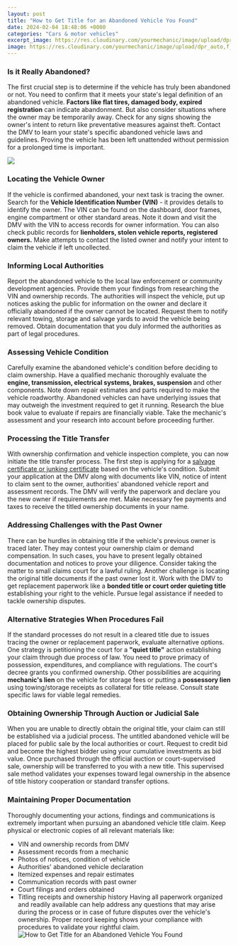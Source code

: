 ```yaml
---
layout: post
title: "How to Get Title for an Abandoned Vehicle You Found"
date: 2024-02-04 18:48:06 +0000
categories: "Cars & motor vehicles"
excerpt_image: https://res.cloudinary.com/yourmechanic/image/upload/dpr_auto,f_auto,q_auto/v1/article_images/2_How_to_Get_the_Title_to_an_Abandoned_Car_Illustration_of_an_arrow_and_circle_highlighting_the_location_of_the_VIN_information_on_inside_of_driver_s_doo
image: https://res.cloudinary.com/yourmechanic/image/upload/dpr_auto,f_auto,q_auto/v1/article_images/2_How_to_Get_the_Title_to_an_Abandoned_Car_Illustration_of_an_arrow_and_circle_highlighting_the_location_of_the_VIN_information_on_inside_of_driver_s_doo
---
```


### Is it Really Abandoned?
The first crucial step is to determine if the vehicle has truly been abandoned or not. You need to confirm that it meets your state's legal definition of an abandoned vehicle. **Factors like flat tires, damaged body, expired registration** can indicate abandonment. But also consider situations where the owner may be temporarily away. Check for any signs showing the owner's intent to return like preventative measures against theft. Contact the DMV to learn your state's specific abandoned vehicle laws and guidelines. Proving the vehicle has been left unattended without permission for a prolonged time is important.

![](https://www.wikihow.com/images/thumb/8/88/Get-a-Title-to-an-Abandoned-Vehicle-Step-4-Version-4.jpg/aid28987-v4-728px-Get-a-Title-to-an-Abandoned-Vehicle-Step-4-Version-4.jpg)
### Locating the Vehicle Owner 
If the vehicle is confirmed abandoned, your next task is tracing the owner. Search for the **Vehicle Identification Number (VIN)** - it provides details to identify the owner. The VIN can be found on the dashboard, door frames, engine compartment or other standard areas. Note it down and visit the DMV with the VIN to access records for owner information. You can also check public records for **lienholders, stolen vehicle reports, registered owners.** Make attempts to contact the listed owner and notify your intent to claim the vehicle if left uncollected. 
### Informing Local Authorities
Report the abandoned vehicle to the local law enforcement or community development agencies. Provide them your findings from researching the VIN and ownership records. The authorities will inspect the vehicle, put up notices asking the public for information on the owner and declare it officially abandoned if the owner cannot be located. Request them to notify relevant towing, storage and salvage yards to avoid the vehicle being removed. Obtain documentation that you duly informed the authorities as part of legal procedures.
### Assessing Vehicle Condition
Carefully examine the abandoned vehicle's condition before deciding to claim ownership. Have a qualified mechanic thoroughly evaluate the **engine, transmission, electrical systems, brakes, suspension** and other components. Note down repair estimates and parts required to make the vehicle roadworthy. Abandoned vehicles can have underlying issues that may outweigh the investment required to get it running. Research the blue book value to evaluate if repairs are financially viable. Take the mechanic's assessment and your research into account before proceeding further. 
### Processing the Title Transfer
With ownership confirmation and vehicle inspection complete, you can now initiate the title transfer process. The first step is applying for a [salvage certificate or junking certificate](https://store.fi.io.vn/collection/adamczyk) based on the vehicle's condition. Submit your application at the DMV along with documents like VIN, notice of intent to claim sent to the owner, authorities' abandoned vehicle report and assessment records. The DMV will verify the paperwork and declare you the new owner if requirements are met. Make necessary fee payments and taxes to receive the titled ownership documents in your name.
### Addressing Challenges with the Past Owner  
There can be hurdles in obtaining title if the vehicle's previous owner is traced later. They may contest your ownership claim or demand compensation. In such cases, you have to present legally obtained documentation and notices to prove your diligence. Consider taking the matter to small claims court for a lawful ruling. Another challenge is locating the original title documents if the past owner lost it. Work with the DMV to get replacement paperwork like a **bonded title or court order quieting title** establishing your right to the vehicle. Pursue legal assistance if needed to tackle ownership disputes.
### Alternative Strategies When Procedures Fail
If the standard processes do not result in a cleared title due to issues tracing the owner or replacement paperwork, evaluate alternative options. One strategy is petitioning the court for a **"quiet title"** action establishing your claim through due process of law. You need to prove primacy of possession, expenditures, and compliance with regulations. The court's decree grants you confirmed ownership. Other possibilities are acquiring **mechanic's lien** on the vehicle for storage fees or putting a **possessory lien** using towing/storage receipts as collateral for title release. Consult state specific laws for viable legal remedies. 
### Obtaining Ownership Through Auction or Judicial Sale
When you are unable to directly obtain the original title, your claim can still be established via a judicial process. The untitled abandoned vehicle will be placed for public sale by the local authorities or court. Request to credit bid and become the highest bidder using your cumulative investments as bid value. Once purchased through the official auction or court-supervised sale, ownership will be transferred to you with a new title. This supervised sale method validates your expenses toward legal ownership in the absence of title history cooperation or standard transfer options.
### Maintaining Proper Documentation
Thoroughly documenting your actions, findings and communications is extremely important when pursuing an abandoned vehicle title claim. Keep physical or electronic copies of all relevant materials like: 
- VIN and ownership records from DMV 
- Assessment records from a mechanic
- Photos of notices, condition of vehicle
- Authorities' abandoned vehicle declaration
- Itemized expenses and repair estimates
- Communication records with past owner
- Court filings and orders obtained
- Titling receipts and ownership history
Having all paperwork organized and readily available can help address any questions that may arise during the process or in case of future disputes over the vehicle's ownership. Proper record keeping shows your compliance with procedures to validate your rightful claim.
![How to Get Title for an Abandoned Vehicle You Found](https://res.cloudinary.com/yourmechanic/image/upload/dpr_auto,f_auto,q_auto/v1/article_images/2_How_to_Get_the_Title_to_an_Abandoned_Car_Illustration_of_an_arrow_and_circle_highlighting_the_location_of_the_VIN_information_on_inside_of_driver_s_doo)